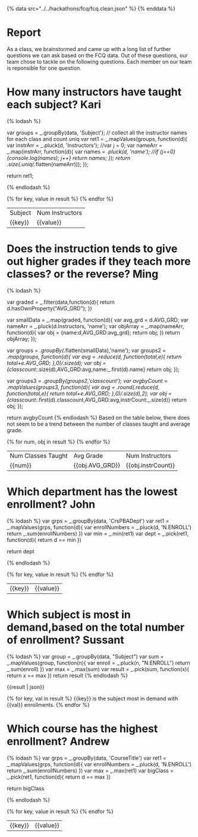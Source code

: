 {% data src="../../hackathons/fcq/fcq.clean.json" %}
{% enddata %}


# Report

As a class, we brainstormed and came up with a long list of further questions we
can ask based on the FCQ data. Out of these questions, our team chose to tackle on
the following questions. Each member on our team is reponsible for one question.

# How many instructors have taught each subject? Kari

{% lodash %}



var groups = _.groupBy(data, 'Subject');
// collect all the instructor names for each class and count uniq
var ret1 = _.mapValues(groups, function(d){
 	var instrArr = _.pluck(d, 'Instructors');
 	//var j = 0;
 	var nameArr = _.map(instrArr, function(d){
 		var names = _.pluck(d, 'name');
 		//if (j==0){console.log(names); j++}
 		return names;
 	});
 	return _.size(_.uniq(_.flatten(nameArr)));
});

return ret1;

{% endlodash %}

<table><tr><td>Subject</td>
	<td>Num Instructors</td></tr>
{% for key, value in result %}
    <tr>
        <td>{{key}}</td>
        <td>{{value}}</td>
    </tr>
{% endfor %}
</table>

# Does the instruction tends to give out higher grades if they teach more classes? or the reverse? Ming

{% lodash %}

var graded = _.filter(data,function(d){
	return d.hasOwnProperty("AVG_GRD");
})

var smallData = _.map(graded, function(d){
	var avg_grd = d.AVG_GRD;
	var nameArr = _.pluck(d.Instructors, 'name');
 	var objArray = _.map(nameArr, function(d){
 		var obj = {name:d,AVG_GRD:avg_grd};
 		return obj;
 	})
 	return objArray;
});

var groups = _.groupBy(_.flatten(smallData),'name');
var groups2 = _.map(groups, function(d){
	var avg = _.reduce(d, function(total,e){
		return total+e.AVG_GRD;
	},0)/_.size(d);
	var obj = {classcount:_.size(d),AVG_GRD:avg,name:_.first(d).name}
	return obj;
});

var groups3 = _.groupBy(groups2,'classcount');
var avgbyCount = _.mapValues(groups3, function(d){
	var avg = _.round(_.reduce(d, function(total,e){
		return total+e.AVG_GRD;
	},0)/_.size(d),2);
	var obj = {classcount:_.first(d).classcount,AVG_GRD:avg,instrCount:_.size(d)}
	return obj;
});


return avgbyCount
{% endlodash %}
Based on the table below, there does not seem to be a trend between the number of classes taught and average grade.
<table><tr><td>Num Classes Taught</td>
	<td>Avg Grade</td><td>Num Instructors</td>
	</tr>
{% for num, obj in result %}
    <tr>
        <td>{{num}}</td>
        <td>{{obj.AVG_GRD}}</td>
        <td>{{obj.instrCount}}
    </tr>
{% endfor %}
</table>


# Which department has the lowest enrollment? John

{% lodash %}
var grps = _.groupBy(data, 'CrsPBADept')
var ret1 = _.mapValues(grps, function(d){
  var enrollNumbers = _.pluck(d, 'N.ENROLL')
  return _.sum(enrollNumbers)
  })
  var min = _.min(ret1)
  var dept = _.pick(ret1, function(d){
    return d == min
    })

return dept

{% endlodash %}
<table>
{% for key, value in result %}
    <tr>
        <td>{{key}}</td>
        <td>{{value}}</td>
    </tr>
{% endfor %}
</table>


# Which subject is most in demand,based on the total number of enrollment? Sussant

{% lodash %}
var group = _.groupBy(data, "Subject")
var sum = _.mapValues(group, function(n){
    var enroll = _.pluck(n, "N.ENROLL")
    return _.sum(enroll)
})
var max = _.max(sum)
var result = _.pick(sum, function(x){
    return x == max
})
return result
{% endlodash %}


{{result | json}}

{% for key, val in result %}
{{key}} is the subject most in demand with {{val}} enrollments.
{% endfor %}

# Which course has the highest enrollment? Andrew

{% lodash %}
var grps = _.groupBy(data, 'CourseTitle')
var ret1 = _.mapValues(grps, function(d){
  var enrollNumbers = _.pluck(d, 'N.ENROLL')
  return _.sum(enrollNumbers)
  })
  var max = _.max(ret1)
  var bigClass = _.pick(ret1, function(d){
    return d == max
    })

return bigClass

{% endlodash %}

<table>
{% for key, value in result %}
    <tr>
        <td>{{key}}</td>
        <td>{{value}}</td>
    </tr>
{% endfor %}
</table>

